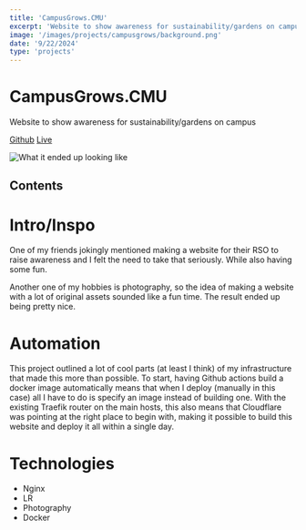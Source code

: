 ```yaml
--- 
title: 'CampusGrows.CMU' 
excerpt: 'Website to show awareness for sustainability/gardens on campus'
image: '/images/projects/campusgrows/background.png'
date: '9/22/2024'
type: 'projects'
--- 
```


# CampusGrows.CMU 
Website to show awareness for sustainability/gardens on campus

[Github](https://github.com/meyersa/campusgrows)
[Live](https://campusgrows.com)

![What it ended up looking like](/images/projects/campusgrows/background.png)

## Contents 

# Intro/Inspo

One of my friends jokingly mentioned making a website for their RSO to raise awareness and I felt the need to take that seriously. While also having some fun. 

Another one of my hobbies is photography, so the idea of making a website with a lot of original assets sounded like a fun time. The result ended up being pretty nice. 

# Automation 

This project outlined a lot of cool parts (at least I think) of my infrastructure that made this more than possible. To start, having Github actions build a docker image automatically means that when I deploy (manually in this case) all I have to do is specify an image instead of building one. With the existing Traefik router on the main hosts, this also means that Cloudflare was pointing at the right place to begin with, making it possible to build this website and deploy it all within a single day. 

# Technologies 

- Nginx
- LR
- Photography 
- Docker
